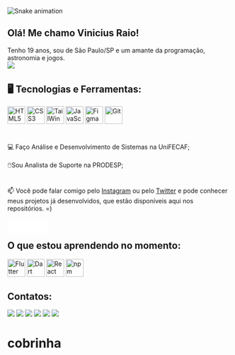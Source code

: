 ![Snake animation](https://github.com/seu-usuário-aqui/seu-usuário-aqui/blob/output/github-contribution-grid-snake.svg)

## Olá! Me chamo Vinicius Raio!
Tenho 19 anos, sou de São Paulo/SP e um amante da programação, astronomia e jogos.</br>
<img src="https://media.tenor.com/iviIq2uXz-kAAAAi/work-office.gif" width="250"> </br>

## 🖥️ Tecnologias e Ferramentas:
<img src="https://cdn.jsdelivr.net/gh/devicons/devicon@latest/icons/html5/html5-original-wordmark.svg" width = "40" height = "40" title="HTML5"/> <img src="https://cdn.jsdelivr.net/gh/devicons/devicon@latest/icons/css3/css3-original-wordmark.svg" width ="40" height = "40" title="CSS3"/> 
<img src="https://cdn.jsdelivr.net/gh/devicons/devicon@latest/icons/tailwindcss/tailwindcss-original.svg" width = "40" height = "40" title="TailWind CSS"/> <img src="https://cdn.jsdelivr.net/gh/devicons/devicon@latest/icons/javascript/javascript-original.svg" width ="40" height = "40" title="JavaScript"/>
<img src="https://cdn.jsdelivr.net/gh/devicons/devicon@latest/icons/figma/figma-original.svg" width = "40" height = "40" title="Figma"/> <img src="https://cdn.jsdelivr.net/gh/devicons/devicon@latest/icons/git/git-original.svg" width="40" height="40" title="Git" />
          
#
💻 Faço Análise e Desenvolvimento de Sistemas na UniFECAF;</br>
</br>
🖱️Sou Analista de Suporte na PRODESP;</br>
</br>
</br>
📫 Você pode falar comigo pelo <a href="https://instagram.com/rioxzin" rel="nofollow">Instagram</a> ou pelo <a href="https://www.twitch.tv/raiozinn__" rel="nofollow">Twitter</a> e pode conhecer meus projetos já desenvolvidos, que estão disponíveis aqui nos repositórios. 
=)</br>
</br>
<a href="https://www.instagram.com/" rel="nofollow"><img align="left" alt="Instagram" width="30px" src="https://github.com/Aakarsh-B/trying-repos/raw/master/insta.svg"></a> <a href="https://twitter.com/euraiozin" rel="nofollow"><img align="left" alt="Twitter" width="30px" src="https://github.com/Aakarsh-B/trying-repos/raw/master/twitter.svg"></a><a href="https://www.linkedin.com/in/viniciusraio" rel="nofollow"><img align="left" alt="LinkedIn" width="30px" src="https://github.com/Aakarsh-B/trying-repos/raw/master/linkedin.svg" style="max-width:100;">
</a>
</br>
## O que estou aprendendo no momento:
<img src="https://cdn.jsdelivr.net/gh/devicons/devicon@latest/icons/flutter/flutter-original.svg" width = "40" height = "40" title="Flutter"/> <img src="https://cdn.jsdelivr.net/gh/devicons/devicon@latest/icons/dart/dart-plain-wordmark.svg" width="40" height="40" title="Dart"/>
<img src="https://cdn.jsdelivr.net/gh/devicons/devicon@latest/icons/react/react-original-wordmark.svg" width = "40" height = "40" title="React"/> <img src="https://cdn.jsdelivr.net/gh/devicons/devicon@latest/icons/npm/npm-original-wordmark.svg"  width="40" height="40" title="npm"/>

  ## Contatos:

<div>
<a href="https://www.youtube.com/@raiozinnnn" target="_blank"><img loading="lazy" src="https://img.shields.io/badge/YouTube-FF0000?style=for-the-badge&logo=youtube&logoColor=white" target="_blank"></a>
<a href="https://instagram.com/rxiozin_" target="_blank"><img loading="lazy" src="https://img.shields.io/badge/-Instagram-%23E4405F?style=for-the-badge&logo=instagram&logoColor=white" target="_blank"></a>
<a href="https://x.com/euraiozin" target="_blank"><img loading="lazy" src="https://img.shields.io/badge/X-000?style=for-the-badge&logo=x)](https://x.com/euraiozin"></a>
<a href="https://www.twitch.tv/raiozinn__" target="_blank"><img loading="lazy" src="https://img.shields.io/badge/Twitch-9146FF?style=for-the-badge&logo=twitch&logoColor=white" target="_blank"></a>
<a href = "mailto:raiovini@outlook.com"><img loading="lazy" src="https://img.shields.io/badge/Gmail-D14836?style=for-the-badge&logo=gmail&logoColor=white" target="_blank"></a>
<a href="https://www.linkedin.com/in/viniciusraio" target="_blank"><img loading="lazy" src="https://img.shields.io/badge/-LinkedIn-%230077B5?style=for-the-badge&logo=linkedin&logoColor=white" target="_blank"></a>   
</div>

# cobrinha

